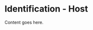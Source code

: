 <!-- File: docs/incident-response/identification/host.md -->
# Identification - Host

Content goes here.
